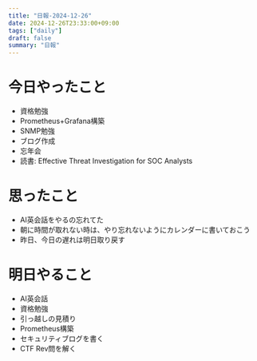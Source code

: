 ```yaml
---
title: "日報-2024-12-26"
date: 2024-12-26T23:33:00+09:00
tags: ["daily"]
draft: false
summary: "日報"
---
```


# 今日やったこと
- 資格勉強
- Prometheus+Grafana構築
- SNMP勉強
- ブログ作成
- 忘年会
- 読書: Effective Threat Investigation for SOC Analysts

# 思ったこと
- AI英会話をやるの忘れてた
- 朝に時間が取れない時は、やり忘れないようにカレンダーに書いておこう
- 昨日、今日の遅れは明日取り戻す

# 明日やること
- AI英会話
- 資格勉強
- 引っ越しの見積り
- Prometheus構築
- セキュリティブログを書く
- CTF Rev問を解く